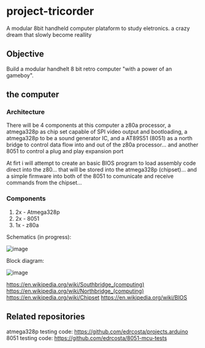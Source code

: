 # project-tricorder

A modular 8bit handheld computer plataform to study eletronics. 
a crazy dream that slowly become reallity 

## Objective 

Build a modular handhelt 8 bit retro computer "with a power of an gameboy".

## the computer 

### Architecture

There will be 4 components at this computer a z80a processor, a atmega328p as chip set capable of SPI video output and bootloading, a atmega328p to be a sound generator IC, and a AT89S51 (8051) as a north bridge to control data flow into and out of the z80a processor... and another 8051 to control a plug and play expansion port 

At firt i will attempt to create an basic BIOS program to load assembly code direct into the z80... that will be stored into the atmega328p (chipset)... and a simple firmware into both of the 8051 to comunicate and receive commands from the chipset... 

### Components 

1. 2x - Atmega328p 
2. 2x - 8051 
3. 1x - z80a

Schematics (in progress): 

![image](https://user-images.githubusercontent.com/3594012/128116066-58a8413d-4160-4418-8acc-8078fc7dd635.png)

Block diagram: 

![image](https://user-images.githubusercontent.com/3594012/128116848-bf59ea1c-448e-4fd6-adf5-2a03c9dc9903.png)

https://en.wikipedia.org/wiki/Southbridge_(computing)
https://en.wikipedia.org/wiki/Northbridge_(computing)
https://en.wikipedia.org/wiki/Chipset
https://en.wikipedia.org/wiki/BIOS

## Related repositories 

atmega328p testing code: https://github.com/edrcosta/projects.arduino 
8051 testing code: https://github.com/edrcosta/8051-mcu-tests
